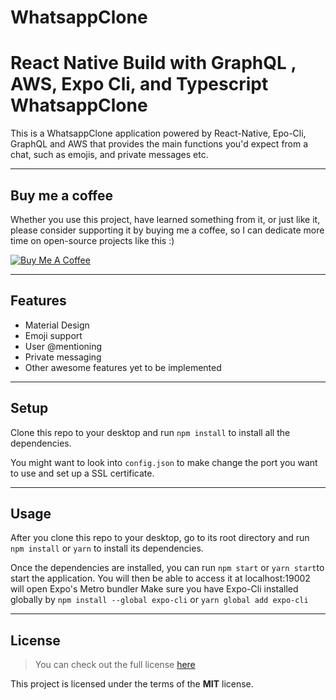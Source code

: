 # WhatsappClone
React Native Build with GraphQL , AWS, Expo Cli, and Typescript
WhatsappClone
============


This is a WhatsappClone application powered by React-Native, Epo-Cli, GraphQL and AWS that provides the main functions you'd expect from a chat, such as emojis, and private messages etc.

---
## Buy me a coffee

Whether you use this project, have learned something from it, or just like it, please consider supporting it by buying me a coffee, so I can dedicate more time on open-source projects like this :)

<a href="https://www.buymeacoffee.com/iepoc" target="_blank"><img src="https://www.buymeacoffee.com/assets/img/custom_images/orange_img.png" alt="Buy Me A Coffee" style="height: auto !important;width: auto !important;" ></a>

---

## Features
- Material Design
- Emoji support
- User @mentioning
- Private messaging
- Other awesome features yet to be implemented

<!--.
![User Features](http://i.imgur.com/WbF1fi2.png)

.
![Admin Features](http://i.imgur.com/xQFaadt.png) -->

---

## Setup
Clone this repo to your desktop and run `npm install` to install all the dependencies.

You might want to look into `config.json` to make change the port you want to use and set up a SSL certificate.

---

## Usage
After you clone this repo to your desktop, go to its root directory and run `npm install` or `yarn` to install its dependencies.

Once the dependencies are installed, you can run  `npm start` or `yarn start`to start the application. 
You will then be able to access it at localhost:19002 will open Expo's Metro bundler
Make sure you have Expo-Cli installed globally by `npm install --global expo-cli` or `yarn global add expo-cli` 


---

## License
>You can check out the full license [here](https://github.com/iepoch/WhatsappClone/blob/main/LICENSE)

This project is licensed under the terms of the **MIT** license.
